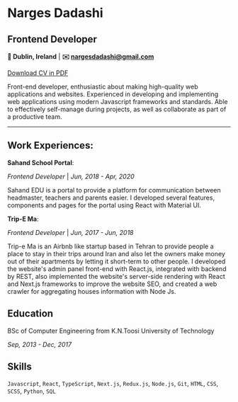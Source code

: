 # Narges Dadashi

## Frontend Developer

**📍 Dublin, Ireland** | **✉️ [nargesdadashi@gmail.com](mailto:/nargesdadashi@gmail.com)**

[Download CV in PDF](https://raw.githubusercontent.com/nargesdadashi/nargesdadashi/main/resume/narges-dadashi-resume.pdf)

Front-end developer, enthusiastic about making high-quality web applications and websites. Experienced in developing and implementing web applications using modern Javascript frameworks and standards. Able to effectively self-manage during projects, as well as collaborate as part of a productive team.

---

## Work Experiences:

**Sahand School Portal**:

_Frontend Developer_ | _Jun, 2018 - Apr, 2020_

Sahand EDU is a portal to provide a platform for communication between headmaster, teachers and parents easier. I developed several features, components and pages for the portal using React with Material UI.

**Trip-E Ma**:

_Frontend Developer_ | _Jun, 2017 - Jun, 2018_

Trip-e Ma is an Airbnb like startup based in Tehran to provide people a place to stay in their trips around Iran and also let the owners make money out of their apartments by letting it short-term to other people. I developed the website's admin panel front-end with React.js, integrated with backend by REST, also implemented the website's server-side rendering with React and Next.js frameworks to improve the website SEO, and created a web crawler for aggregating houses information with Node Js.

## Education

BSc of Computer Engineering from K.N.Toosi University of Technology

_Sep, 2013 - Dec, 2017_

## Skills

`Javascript`, `React`, `TypeScript`, `Next.js`, `Redux.js`, `Node.js`, `Git`, `HTML`, `CSS`, `SCSS`, `Python`, `SQL`
